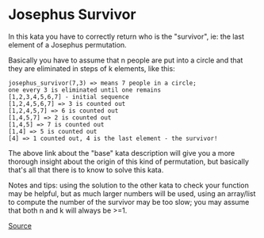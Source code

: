 # Josephus Survivor

In this kata you have to correctly return who is the "survivor", ie:
the last element of a Josephus permutation.

Basically you have to assume that n people are put into a circle and that
they are eliminated in steps of k elements, like this:

```text
josephus_survivor(7,3) => means 7 people in a circle;
one every 3 is eliminated until one remains
[1,2,3,4,5,6,7] - initial sequence
[1,2,4,5,6,7] => 3 is counted out
[1,2,4,5,7] => 6 is counted out
[1,4,5,7] => 2 is counted out
[1,4,5] => 7 is counted out
[1,4] => 5 is counted out
[4] => 1 counted out, 4 is the last element - the survivor!
```

The above link about the "base" kata description will give you a more thorough
insight about the origin of this kind of permutation, but basically that's all
that there is to know to solve this kata.

Notes and tips: using the solution to the other kata to check your function may
be helpful, but as much larger numbers will be used, using an array/list to
compute the number of the survivor may be too slow; you may assume that both n
and k will always be >=1.

[Source](https://www.codewars.com/kata/555624b601231dc7a400017a)